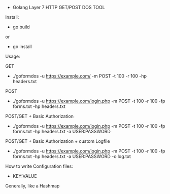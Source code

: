 - Golang Layer 7 HTTP GET/POST DOS TOOL

Install:

+ go build

or

+ go install

Usage:

GET
+ ./goformdos -u https://example.com/ -m POST -t 100 -r 100 -hp headers.txt 

POST
+ ./goformdos -u https://example.com/login.php -m POST -t 100 -r 100 -fp forms.txt -hp headers.txt 

POST/GET + Basic Authorization
+ ./goformdos -u https://example.com/login.php -m POST -t 100 -r 100 -fp forms.txt -hp headers.txt -a USER:PASSWORD

POST/GET + Basic Authorization + custom Logfile
+ ./goformdos -u https://example.com/login.php -m POST -t 100 -r 100 -fp forms.txt -hp headers.txt -a USER:PASSWORD -o log.txt

How to write Configuration files:

+ KEY:VALUE

Generally, like a Hashmap